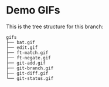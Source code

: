 # Demo GIFs

This is the tree structure for this branch:

```
gifs
├── bat.gif
├── edit.gif
├── ft-match.gif
├── ft-negate.gif
├── git-add.gif
├── git-branch.gif
├── git-diff.gif
└── git-status.gif
```

